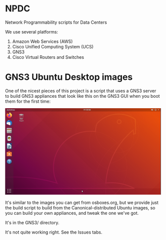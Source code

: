 # NPDC

Network Programmability scripts for Data Centers

We use several platforms:

1. Amazon Web Services (AWS)
1. Cisco Unified Computing System (UCS)
1. GNS3
1. Cisco Virtual Routers and Switches

# GNS3 Ubuntu Desktop images

One of the nicest pieces of this project is a script that uses a GNS3 server to build GNS3 appliances that look like this
on the GNS3 GUI when you boot them for the first time:

![screenshot of Ubuntu Bionic desktop](https://github.com/BrentBaccala/NPDC/blob/master/ubuntu-bionic.png?raw=true)

It's similar to the images you can get from osboxes.org, but we provide just the build script
to build from the Canonical-distributed Ubuntu images, so you can build your own appliances,
and tweak the one we've got.

It's in the GNS3/ directory.

It's not quite working right.  See the Issues tabs.
